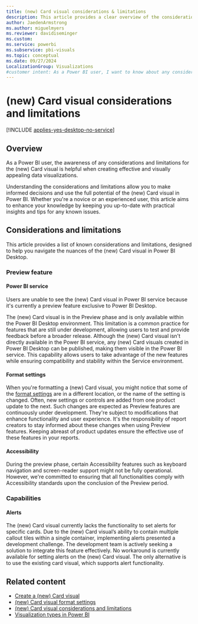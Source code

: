 ```yaml
---
title: (new) Card visual considerations & limitations
description: This article provides a clear overview of the considerations and limitations for the (new) Card visual in Power BI Desktop.
author: JaedenArmstrong
ms.author: miguelmyers
ms.reviewer: davidiseminger
ms.custom:
ms.service: powerbi
ms.subservice: pbi-visuals
ms.topic: conceptual
ms.date: 09/27/2024
LocalizationGroup: Visualizations
#customer intent: As a Power BI user, I want to know about any considerations or limitations for the (new) Card visual so that I'm always aware of the nuances of the (new) Card visual in Power BI Desktop.
---
```

# (new) Card visual considerations and limitations

[!INCLUDE [applies-yes-desktop-no-service](../includes/applies-yes-desktop-no-service.md)]

## Overview

As a Power BI user, the awareness of any considerations and limitations for the (new) Card visual is helpful when creating effective and visually appealing data visualizations.

Understanding the considerations and limitations allow you to make informed decisions and use the full potential of the (new) Card visual in Power BI. Whether you're a novice or an experienced user, this article aims to enhance your knowledge by keeping you up-to-date with practical insights and tips for any known issues.

## Considerations and limitations

This article provides a list of known considerations and limitations, designed to help you navigate the nuances of the (new) Card visual in Power BI Desktop.

### Preview feature

#### Power BI service

Users are unable to see the (new) Card visual in Power BI service because it's currently a preview feature exclusive to Power BI Desktop.

The (new) Card visual is in the Preview phase and is only available within the Power BI Desktop environment. This limitation is a common practice for features that are still under development, allowing users to test and provide feedback before a broader release. Although the (new) Card visual isn't directly available in the Power BI service, any (new) Card visuals created in Power BI Desktop can be published, making them visible in the Power BI service. This capability allows users to take advantage of the new features while ensuring compatibility and stability within the Service environment.

#### Format settings

When you're formatting a (new) Card visual, you might notice that some of the [format settings](power-bi-visualization-card-visual-new-format-settings.md) are in a different location, or the name of the setting is changed. Often, new settings or controls are added from one product update to the next. Such changes are expected as Preview features are continuously under development. They're subject to modifications that enhance functionality and user experience. It's the responsibility of report creators to stay informed about these changes when using Preview features. Keeping abreast of product updates ensure the effective use of these features in your reports.

#### Accessibility

During the preview phase, certain Accessibility features such as keyboard navigation and screen-reader support might not be fully operational. However, we're committed to ensuring that all functionalities comply with Accessibility standards upon the conclusion of the Preview period.

### Capabilities

#### Alerts

The (new) Card visual currently lacks the functionality to set alerts for specific cards. Due to the (new) Card visual’s ability to contain multiple callout tiles within a single container, implementing alerts presented a development challenge. The development team is actively seeking a solution to integrate this feature effectively. No workaround is currently available for setting alerts on the (new) Card visual. The only alternative is to use the existing card visual, which supports alert functionality.

## Related content

* [Create a (new) Card visual](power-bi-visualization-new-card.md)
* [(new) Card visual format settings](power-bi-visualization-card-visual-new-format-settings.md)
* [(new) Card visual considerations and limitations](power-bi-visualization-card-visual-considerations.md)
* [Visualization types in Power BI](power-bi-visualization-types-for-reports-and-q-and-a.md)
